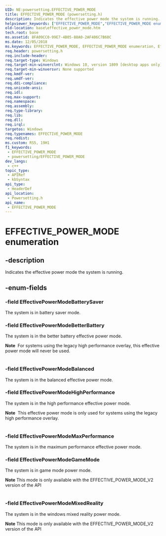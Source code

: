 ```yaml
---
UID: NE:powersetting.EFFECTIVE_POWER_MODE
title: EFFECTIVE_POWER_MODE (powersetting.h)
description: Indicates the effective power mode the system is running.
helpviewer_keywords: ["EFFECTIVE_POWER_MODE","EFFECTIVE_POWER_MODE enumeration","EffectivePowerModeBalanced","EffectivePowerModeBatterySaver","EffectivePowerModeBetterBattery","EffectivePowerModeHighPerformance","EffectivePowerModeInvalid","EffectivePowerModeMaxPerformance","base.effective_power_mode","powersetting/EFFECTIVE_POWER_MODE","powersetting/EffectivePowerModeBalanced","powersetting/EffectivePowerModeBatterySaver","powersetting/EffectivePowerModeBetterBattery","powersetting/EffectivePowerModeHighPerformance","powersetting/EffectivePowerModeInvalid","powersetting/EffectivePowerModeMaxPerformance"]
old-location: base\effective_power_mode.htm
tech.root: base
ms.assetid: 8FA09CC0-99E7-4B05-88A0-2AF406C7B60C
ms.date: 12/05/2018
ms.keywords: EFFECTIVE_POWER_MODE, EFFECTIVE_POWER_MODE enumeration, EffectivePowerModeBalanced, EffectivePowerModeBatterySaver, EffectivePowerModeBetterBattery, EffectivePowerModeHighPerformance, EffectivePowerModeInvalid, EffectivePowerModeMaxPerformance, base.effective_power_mode, powersetting/EFFECTIVE_POWER_MODE, powersetting/EffectivePowerModeBalanced, powersetting/EffectivePowerModeBatterySaver, powersetting/EffectivePowerModeBetterBattery, powersetting/EffectivePowerModeHighPerformance, powersetting/EffectivePowerModeInvalid, powersetting/EffectivePowerModeMaxPerformance
req.header: powersetting.h
req.include-header: 
req.target-type: Windows
req.target-min-winverclnt: Windows 10, version 1809 [desktop apps only]
req.target-min-winversvr: None supported
req.kmdf-ver: 
req.umdf-ver: 
req.ddi-compliance: 
req.unicode-ansi: 
req.idl: 
req.max-support: 
req.namespace: 
req.assembly: 
req.type-library: 
req.lib: 
req.dll: 
req.irql: 
targetos: Windows
req.typenames: EFFECTIVE_POWER_MODE
req.redist: 
ms.custom: RS5, 19H1
f1_keywords:
 - EFFECTIVE_POWER_MODE
 - powersetting/EFFECTIVE_POWER_MODE
dev_langs:
 - c++
topic_type:
 - APIRef
 - kbSyntax
api_type:
 - HeaderDef
api_location:
 - Powersetting.h
api_name:
 - EFFECTIVE_POWER_MODE
---
```


# EFFECTIVE_POWER_MODE enumeration


## -description

Indicates the effective power mode the system is running.

## -enum-fields

### -field EffectivePowerModeBatterySaver

The system is in battery saver mode.

### -field EffectivePowerModeBetterBattery

The system is in the better battery effective power mode. 

<div class="alert"><b>Note</b>  For systems using the legacy high performance overlay, this effective power mode will never be used.</div>
<div> </div>

### -field EffectivePowerModeBalanced

The system is in the balanced effective power mode.

### -field EffectivePowerModeHighPerformance

The system is in the high performance effective power mode. 

<div class="alert"><b>Note</b>  This effective power mode is only used for systems using the legacy high performance overlay.</div>
<div> </div>

### -field EffectivePowerModeMaxPerformance

The system is in the maximum performance effective power mode.

### -field EffectivePowerModeGameMode

The system is in game mode power mode. 

<div class="alert"><b>Note</b> This mode is only available with the EFFECTIVE_POWER_MODE_V2 version of the API </div>
<div> </div>

### -field EffectivePowerModeMixedReality

The system is in the windows mixed reality power mode. 

<div class="alert"><b>Note</b> This mode is only available with the EFFECTIVE_POWER_MODE_V2 version of the API </div>
<div> </div>


